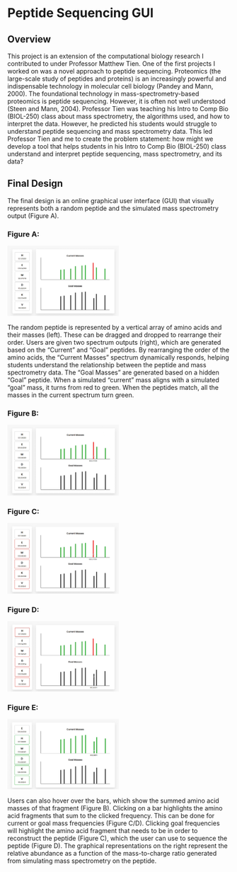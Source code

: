 # Peptide Sequencing GUI

## Overview
This project is an extension of the computational biology research I contributed to under Professor Matthew Tien. One of the first projects I worked on was a novel approach to peptide sequencing. Proteomics (the large-scale study of peptides and proteins) is an increasingly powerful and indispensable technology in molecular cell biology (Pandey and Mann, 2000). The foundational technology in mass-spectrometry-based proteomics is peptide sequencing. However, it is often not well understood (Steen and Mann, 2004). Professor Tien was teaching his Intro to Comp Bio (BIOL-250) class about mass spectrometry, the algorithms used, and how to interpret the data. However, he predicted his students would struggle to understand peptide sequencing and mass spectrometry data. This led Professor Tien and me to create the problem statement: how might we develop a tool that helps students in his Intro to Comp Bio (BIOL-250) class understand and interpret peptide sequencing, mass spectrometry, and its data?

## Final Design
The final design is an online graphical user interface (GUI) that visually represents both a random peptide and the simulated mass spectrometry output (Figure A).

### Figure A:

<img src="../images/peptide_gui_desc/A.png" alt="Description of the image" style="width: 50%; height: 50%;">

The random peptide is represented by a vertical array of amino acids and their masses (left). These can be dragged and dropped to rearrange their order. Users are given two spectrum outputs (right), which are generated based on the “Current” and “Goal” peptides. By rearranging the order of the amino acids, the “Current Masses” spectrum dynamically responds, helping students understand the relationship between the peptide and mass spectrometry data. The “Goal Masses” are generated based on a hidden “Goal” peptide. When a simulated “current” mass aligns with a simulated “goal” mass, it turns from red to green. When the peptides match, all the masses in the current spectrum turn green.

### Figure B:

<img src="../images/peptide_gui_desc/B.png" alt="Description of the image" style="width: 50%; height: 50%;">

### Figure C:

<img src="../images/peptide_gui_desc/C.png" alt="Description of the image" style="width: 50%; height: 50%;">

### Figure D:

<img src="../images/peptide_gui_desc/D.png" alt="Description of the image" style="width: 50%; height: 50%;">

### Figure E:

<img src="../images/peptide_gui_desc/E.png" alt="Description of the image" style="width: 50%; height: 50%;">

Users can also hover over the bars, which show the summed amino acid masses of that fragment (Figure B). Clicking on a bar highlights the amino acid fragments that sum to the clicked frequency. This can be done for current or goal mass frequencies (Figure C/D). Clicking goal frequencies will highlight the amino acid fragment that needs to be in order to reconstruct the peptide (Figure C), which the user can use to sequence the peptide (Figure D). The graphical representations on the right represent the relative abundance as a function of the mass-to-charge ratio generated from simulating mass spectrometry on the peptide.
